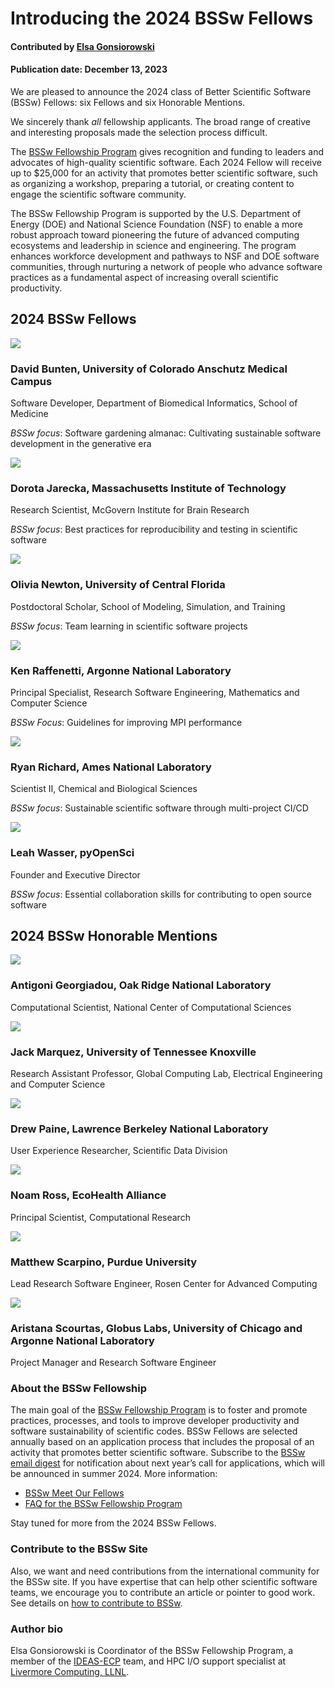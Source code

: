 # Introducing the 2024 BSSw Fellows

#### Contributed by [Elsa Gonsiorowski](https://github.com/gonsie "Elsa Gonsiorowski GitHub Profile")

#### Publication date: December 13, 2023

We are pleased to announce the 2024 class of Better Scientific Software (BSSw) Fellows: six Fellows and six Honorable Mentions.

<!-- The 2024 class of BSSw Fellows will be recognized during the [2024 Exascale Computing Project Annual Meeting](https://www.ecpannualmeeting.com), January 17-20, 2024. -->

We sincerely thank _all_ fellowship applicants. The broad range of creative and interesting proposals made the selection process difficult.

The [BSSw Fellowship Program](https://bssw.io/fellowship) gives recognition and funding to leaders and advocates of high-quality scientific software. Each 2024 Fellow will receive up to $25,000 for an activity that promotes better scientific software, such as organizing a workshop, preparing a tutorial, or creating content to engage the scientific software community.

<!-- mention ASCR and NNSA -->

The BSSw Fellowship Program is supported by the U.S. Department of Energy (DOE) and National Science Foundation (NSF) to enable a more robust approach toward pioneering the future of advanced computing ecosystems and leadership in science and engineering. The program enhances workforce development and pathways to NSF and DOE software communities, through nurturing a network of people who advance software practices as a fundamental aspect of increasing overall scientific productivity.

## 2024 BSSw Fellows

<div class='fellow'>
<div class='img_div'>
<img src='../../images/Blog_2312_BuntenDavid_F.jpg' class='logo' />
</div>

<div class='short_bio'>
  <h3>David Bunten, University of Colorado Anschutz Medical Campus</h3>
  <p>Software Developer, Department of Biomedical Informatics, School of Medicine</p>
  <p><i>BSSw focus</i>: Software gardening almanac: Cultivating sustainable software development in the generative era</p>
</div>
</div>

<div class='fellow'>
<div class='img_div'>
<img src='../../images/Blog_2312_JareckaDorota_F.jpg' class='logo' />
</div>

<div class='short_bio'>
  <h3>Dorota Jarecka, Massachusetts Institute of Technology</h3>
  <p>Research Scientist, McGovern Institute for Brain Research</p>
  <p><i>BSSw focus</i>: Best practices for reproducibility and testing in scientific software</p>
</div>
</div>

<div class='fellow'>
<div class='img_div'>
<img src='../../images/Blog_2312_NewtonOlivia_F.jpg' class='logo' />
</div>

<div class='short_bio'>
  <h3>Olivia Newton, University of Central Florida</h3>
  <p>Postdoctoral Scholar, School of Modeling, Simulation, and Training</p>
  <p><i>BSSw focus</i>: Team learning in scientific software projects</p>
</div>
</div>

<div class='fellow'>
<div class='img_div'>
  <img src='../../images/Blog_2312_RaffenettiKen_F.jpg' class='logo' />
</div>

<div class='short_bio'>
  <h3>Ken Raffenetti, Argonne National Laboratory</h3>
  <p>Principal Specialist, Research Software Engineering, Mathematics and Computer Science</p>
  <p><i>BSSw Focus</i>: Guidelines for improving MPI performance</p>
</div>
</div>

<div class='fellow'>
<div class='img_div'>
<img src='../../images/Blog_2312_RichardRyan_F.jpg' class='logo' />
</div>

<div class='short_bio'>
  <h3>Ryan Richard, Ames National Laboratory</h3>
  <p>Scientist II, Chemical and Biological Sciences</p>
  <p><i>BSSw focus</i>: Sustainable scientific software through multi-project CI/CD</p>
</div>
</div>

<div class='fellow'>
<div class='img_div'>
<img src='../../images/Blog_2312_WasserLeah_F.jpg' class='logo' />
</div>

<div class='short_bio'>
  <h3>Leah Wasser, pyOpenSci</h3>
  <p>Founder and Executive Director</p>
  <p><i>BSSw focus</i>: Essential collaboration skills for contributing to open source software</p>
</div>
</div>


## 2024 BSSw Honorable Mentions

<div class='fellow'>
<div class='img_div'>
<img src='../../images/Blog_2313_GeorgiadouAntigoni_HM.jpg' class='logo' />
</div>

<div class='short_bio'>
  <h3>Antigoni Georgiadou, Oak Ridge National Laboratory</h3>
  <p>Computational Scientist, National Center of Computational Sciences</p>
</div>
</div>

<div class='fellow'>
<div class='img_div'>
<img src='../../images/Blog_2312_MarquezJack_HM.jpg' class='logo' />
</div>

<div class='short_bio'>
  <h3>Jack Marquez, University of Tennessee Knoxville</h3>
  <p>Research Assistant Professor, Global Computing Lab, Electrical Engineering and Computer Science</p>
</div>
</div>

<div class='fellow'>
<div class='img_div'>
<img src='../../images/Blog_2312_PaineDrew_HM.jpg' class='logo' />
</div>

<div class='short_bio'>
  <h3>Drew Paine, Lawrence Berkeley National Laboratory</h3>
  <p>User Experience Researcher, Scientific Data Division</p>
</div>
</div>

<div class='fellow'>
<div class='img_div'>
<img src='../../images/Blog_2312_RossNoam_HM.jpg' class='logo' />
</div>

<div class='short_bio'>
  <h3>Noam Ross, EcoHealth Alliance</h3>
  <p>Principal Scientist, Computational Research</p>
</div>
</div>

<div class='fellow'>
<div class='img_div'>
<img src='../../images/Blog_2312_ScarpinoMatthew_HM.jpg' class='logo' />
</div>

<div class='short_bio'>
  <h3>Matthew Scarpino, Purdue University</h3>
  <p>Lead Research Software Engineer, Rosen Center for Advanced Computing</p>
</div>
</div>

<div class='fellow'>
<div class='img_div'>
<img src='../../images/Blog_2312_ScourtasAristana_HM.jpg' class='logo' />
</div>

<div class='short_bio'>
  <h3>Aristana Scourtas, Globus Labs, University of Chicago and Argonne National Laboratory</h3>
  <p>Project Manager and Research Software Engineer</p>
</div>
</div>

### About the BSSw Fellowship
The main goal of the [BSSw Fellowship Program](https://bssw.io/fellowship) is to foster and promote practices, processes, and tools to improve developer productivity and software sustainability of scientific codes. BSSw Fellows are selected annually based on an application process that includes the proposal of an activity that promotes better scientific software. Subscribe to the [BSSw email digest](https://bssw.io/pages/receive-our-email-digest) for notification about next year’s call for applications, which will be announced in summer 2024. More information:

- [BSSw Meet Our Fellows](https://bssw.io/pages/meet-our-fellows)
- [FAQ for the BSSw Fellowship Program](https://bssw.io/pages/bssw-fellowship-faq)

Stay tuned for more from the 2024 BSSw Fellows.

### Contribute to the BSSw Site
Also, we want and need contributions from the international community for the BSSw site.  If you have expertise that can help other scientific software teams, we encourage you to contribute an article or pointer to good work.  See details on [how to contribute to BSSw](https://bssw.io/pages/what-to-contribute-content-for-better-scientific-software).

### Author bio

Elsa Gonsiorowski is Coordinator of the BSSw Fellowship Program, a member of the [IDEAS-ECP](https://ideas-productivity.org/activities/ideas-ecp) team, and HPC I/O support specialist at [Livermore Computing, LLNL](https://hpc.llnl.gov/about-us).

<!---
Publish: yes
Track: community
RSS update: 2024-12-XX
Categories: collaboration
Topics: projects and organizations
Tags: bssw-article
--->
